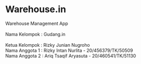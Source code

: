 # Warehouse.in
Warehouse Management App
<br/>
<br/>
Nama Kelompok : Gudang.in
<br/>
<br/>
Ketua Kelompok : Rizky Junian Nugroho <br/>
Nama Anggota 1 : Rizky Intan Nurlita - 20/456379/TK/50509 <br/>
Nama Anggota 2 : Ariq Tsaqif Aryasuta - 20/460541/TK/51130<br/>
